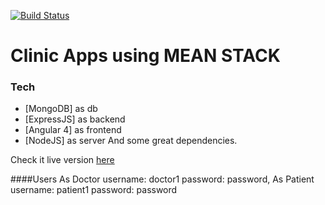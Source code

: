 [![Build Status](https://travis-ci.org/arrlancore/myclinic.svg?branch=master)](https://travis-ci.org/arrlancore/myclinic)
# Clinic Apps using MEAN STACK

### Tech

* [MongoDB] as db
* [ExpressJS] as backend
* [Angular 4] as frontend
* [NodeJS] as server
And some great dependencies.

Check it live version [here](https://clinic-mean.herokuapp.com)

####Users
As Doctor
username: doctor1
password: password,
As Patient
username: patient1
password: password

